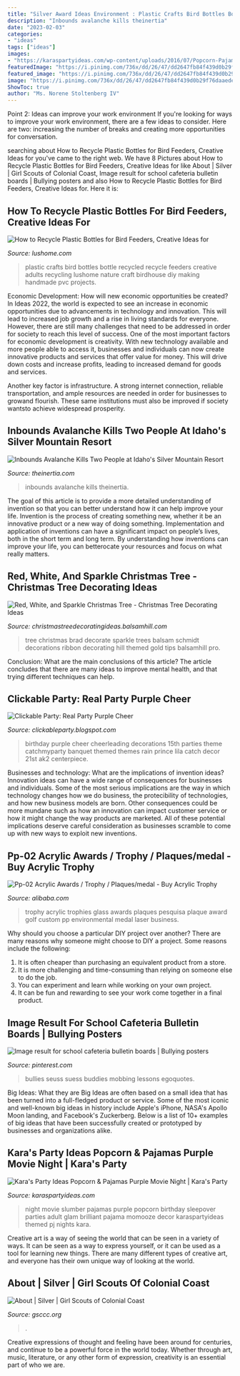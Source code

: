 ```yaml
---
title: "Silver Award Ideas Environment : Plastic Crafts Bird Bottles Bottle Recycled Recycle Feeders Creative Adults Recycling Lushome Nature Craft Birdhouse Diy Making Handmade Pvc Projects"
description: "Inbounds avalanche kills theinertia"
date: "2023-02-03"
categories:
- "ideas"
tags: ["ideas"]
images:
- "https://karaspartyideas.com/wp-content/uploads/2016/07/Popcorn-Pajamas-Purple-Movie-Night-via-Karas-Party-Ideas-KarasPartyIdeas.com19.jpg"
featuredImage: "https://i.pinimg.com/736x/dd/26/47/dd2647fb84f439d0b29f76daaede23d6.jpg"
featured_image: "https://i.pinimg.com/736x/dd/26/47/dd2647fb84f439d0b29f76daaede23d6.jpg"
image: "https://i.pinimg.com/736x/dd/26/47/dd2647fb84f439d0b29f76daaede23d6.jpg"
ShowToc: true
author: "Ms. Norene Stoltenberg IV"
---
```



Point 2: Ideas can improve your work environment
If you're looking for ways to improve your work environment, there are a few ideas to consider. Here are two: increasing the number of breaks and creating more opportunities for conversation.

	

		
searching about How to Recycle Plastic Bottles for Bird Feeders, Creative Ideas for you've came to the right web. We have 8 Pictures about How to Recycle Plastic Bottles for Bird Feeders, Creative Ideas for like About | Silver | Girl Scouts of Colonial Coast, Image result for school cafeteria bulletin boards | Bullying posters and also How to Recycle Plastic Bottles for Bird Feeders, Creative Ideas for. Here it is:
		
    
## How To Recycle Plastic Bottles For Bird Feeders, Creative Ideas For

<img loading=lazy src="https://www.lushome.com/wp-content/uploads/2015/07/how-recycle-plastic-bottles-bird-feeders-24.jpg" onerror="this.onerror=null;this.src='https://tse4.mm.bing.net/th?id=OIP.A3q_cenINBgCY3zHvJZPrgAAAA&amp;pid=15.1';" alt="How to Recycle Plastic Bottles for Bird Feeders, Creative Ideas for">

_Source: lushome.com_

>plastic crafts bird bottles bottle recycled recycle feeders creative adults recycling lushome nature craft birdhouse diy making handmade pvc projects. 

	

Economic Development: How will new economic opportunities be created?
In Ideas 2022, the world is expected to see an increase in economic opportunities due to advancements in technology and innovation. This will lead to increased job growth and a rise in living standards for everyone. However, there are still many challenges that need to be addressed in order for society to reach this level of success. 
One of the most important factors for economic development is creativity. With new technology available and more people able to access it, businesses and individuals can now create innovative products and services that offer value for money. This will drive down costs and increase profits, leading to increased demand for goods and services.

Another key factor is infrastructure. A strong internet connection, reliable transportation, and ample resources are needed in order for businesses to growand flourish. These same institutions must also be improved if society wantsto achieve widespread prosperity.

    
## Inbounds Avalanche Kills Two People At Idaho&#039;s Silver Mountain Resort

<img loading=lazy src="https://cdn1.theinertia.com/wp-content/uploads/2020/01/silver2.jpg" onerror="this.onerror=null;this.src='https://tse4.mm.bing.net/th?id=OIP.ocmauQlcAPfYanID9hvlDgHaE1&amp;pid=15.1';" alt="Inbounds Avalanche Kills Two People at Idaho&#039;s Silver Mountain Resort">

_Source: theinertia.com_

>inbounds avalanche kills theinertia. 

	

The goal of this article is to provide a more detailed understanding of invention so that you can better understand how it can help improve your life.
Invention is the process of creating something new, whether it be an innovative product or a new way of doing something. Implementation and application of inventions can have a significant impact on people’s lives, both in the short term and long term. By understanding how inventions can improve your life, you can betterocate your resources and focus on what really matters.

    
## Red, White, And Sparkle Christmas Tree - Christmas Tree Decorating Ideas

<img loading=lazy src="http://christmastreedecoratingideas.balsamhill.com/wp-content/uploads/2016/01/preview-10.jpg" onerror="this.onerror=null;this.src='https://tse4.mm.bing.net/th?id=OIP.cm5EuwO9X1zLsco83f39owAAAA&amp;pid=15.1';" alt="Red, White, and Sparkle Christmas Tree - Christmas Tree Decorating Ideas">

_Source: christmastreedecoratingideas.balsamhill.com_

>tree christmas brad decorate sparkle trees balsam schmidt decorations ribbon decorating hill themed gold tips balsamhill pro. 

	

Conclusion: What are the main conclusions of this article?
The article concludes that there are many ideas to improve mental health, and that trying different techniques can help.

    
## Clickable Party: Real Party Purple Cheer

<img loading=lazy src="https://4.bp.blogspot.com/_7qaJ0w9M0_I/TL2uTrEmh3I/AAAAAAAAIDY/XL1hiN4M_o4/s1600/IMG_1524.JPG" onerror="this.onerror=null;this.src='https://tse3.mm.bing.net/th?id=OIP.1zhyTJ5mpl24ZLkxjYnjvgHaLG&amp;pid=15.1';" alt="Clickable Party: Real Party Purple Cheer">

_Source: clickableparty.blogspot.com_

>birthday purple cheer cheerleading decorations 15th parties theme catchmyparty banquet themed themes rain prince lila catch decor 21st ak2 centerpiece. 

	

Businesses and technology: What are the implications of invention ideas?
Innovation ideas can have a wide range of consequences for businesses and individuals. Some of the most serious implications are the way in which technology changes how we do business, the protecibility of technologies, and how new business models are born. Other consequences could be more mundane such as how an innovation can impact customer service or how it might change the way products are marketed. All of these potential implications deserve careful consideration as businesses scramble to come up with new ways to exploit new inventions.

    
## Pp-02 Acrylic Awards / Trophy / Plaques/medal - Buy Acrylic Trophy

<img loading=lazy src="https://sc01.alicdn.com/kf/HTB15XdiMXXXXXbxXFXX760XFXXXa/200569868/HTB15XdiMXXXXXbxXFXX760XFXXXa.png" onerror="this.onerror=null;this.src='https://tse2.mm.bing.net/th?id=OIP.Uo9XUsLxsIaJ8Soo66zmcgHaLK&amp;pid=15.1';" alt="Pp-02 Acrylic Awards / Trophy / Plaques/medal - Buy Acrylic Trophy">

_Source: alibaba.com_

>trophy acrylic trophies glass awards plaques pesquisa plaque award golf custom pp environmental medal laser business. 

	

Why should you choose a particular DIY project over another?
There are many reasons why someone might choose to DIY a project. Some reasons include the following: 
1) It is often cheaper than purchasing an equivalent product from a store.
2) It is more challenging and time-consuming than relying on someone else to do the job.
3) You can experiment and learn while working on your own project.
4) It can be fun and rewarding to see your work come together in a final product.

    
## Image Result For School Cafeteria Bulletin Boards | Bullying Posters

<img loading=lazy src="https://i.pinimg.com/736x/dd/26/47/dd2647fb84f439d0b29f76daaede23d6.jpg" onerror="this.onerror=null;this.src='https://tse1.mm.bing.net/th?id=OIP.Qxq3GqZu-19fNdcERdl1pQHaJ3&amp;pid=15.1';" alt="Image result for school cafeteria bulletin boards | Bullying posters">

_Source: pinterest.com_

>bullies seuss suess buddies mobbing lessons egoquotes. 

	

Big Ideas: What they are
Big Ideas are often based on a small idea that has been turned into a full-fledged product or service. Some of the most iconic and well-known big ideas in history include Apple's iPhone, NASA's Apollo Moon landing, and Facebook's Zuckerberg. 
Below is a list of 10+ examples of big ideas that have been successfully created or prototyped by businesses and organizations alike.

    
## Kara&#039;s Party Ideas Popcorn &amp; Pajamas Purple Movie Night | Kara&#039;s Party

<img loading=lazy src="https://karaspartyideas.com/wp-content/uploads/2016/07/Popcorn-Pajamas-Purple-Movie-Night-via-Karas-Party-Ideas-KarasPartyIdeas.com19.jpg" onerror="this.onerror=null;this.src='https://tse4.mm.bing.net/th?id=OIP.7FxCCLhSycZtN4SWSR_hHAHaLH&amp;pid=15.1';" alt="Kara&#039;s Party Ideas Popcorn &amp; Pajamas Purple Movie Night | Kara&#039;s Party">

_Source: karaspartyideas.com_

>night movie slumber pajamas purple popcorn birthday sleepover parties adult glam brilliant pajama momooze decor karaspartyideas themed pj nights kara. 

	

Creative art is a way of seeing the world that can be seen in a variety of ways. It can be seen as a way to express yourself, or it can be used as a tool for learning new things. There are many different types of creative art, and everyone has their own unique way of looking at the world.

    
## About | Silver | Girl Scouts Of Colonial Coast

<img loading=lazy src="http://www.gsccc.org/content/dam/girlscouts-gsccc/images/about/hero_silver-award.jpg.transform/cq5dam.web.1280.1280/img.jpg" onerror="this.onerror=null;this.src='https://tse1.mm.bing.net/th?id=OIP.KuDQMurEEzmCcEbFn1VUlAHaDE&amp;pid=15.1';" alt="About | Silver | Girl Scouts of Colonial Coast">

_Source: gsccc.org_

>. 

	

Creative expressions of thought and feeling have been around for centuries, and continue to be a powerful force in the world today. Whether through art, music, literature, or any other form of expression, creativity is an essential part of who we are.

